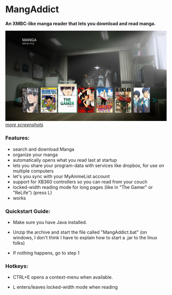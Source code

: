 # MangAddict
**An XMBC-like manga reader that lets you download and read manga.**

![alt tag](https://github.com/Deconimus/mangaddict/blob/master/screenshots/prev.jpg)
_[more screenshots](https://github.com/Deconimus/mangaddict/tree/master/screenshots)_

### Features:

- search and download Manga
- organize your manga
- automatically opens what you read last at startup
- lets you share your program-data with services like dropbox, for use on multiple computers
- let's you sync with your MyAnimeList account
- support for XB360 controllers so you can read from your couch
- locked-width reading mode for long pages (like in "The Gamer" or "ReLife") (press L)
- works 


### Quickstart Guide:

- Make sure you have Java installed.

- Unzip the archive and start the file called "MangAddict.bat" (on windows, I don't think I have to explain how to start a .jar to the linux folks)

- If nothing happens, go to step 1


### Hotkeys:

- CTRL+E opens a context-menu when available.

- L enters/leaves locked-width mode when reading
